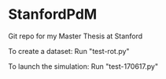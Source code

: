 # StanfordPdM
Git repo for my Master Thesis at Stanford


To create a dataset: 
Run "test-rot.py"

To launch the simulation:
Run "test-170617.py"
